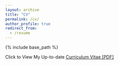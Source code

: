 ```yaml
---
layout: archive
title: "CV"
permalink: /cv/
author_profile: true
redirect_from:
  - /resume
---
```


{% include base_path %}

Click to View My Up-to-date [Curriculum Vitae [PDF]](http://liu-q16.github.io/files/CV_Qiao_Liu.pdf)


